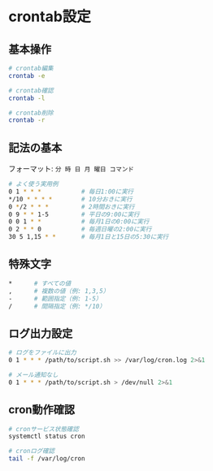 # crontab設定

## 基本操作

```bash
# crontab編集
crontab -e

# crontab確認
crontab -l

# crontab削除
crontab -r
```

## 記法の基本

フォーマット: `分 時 日 月 曜日 コマンド`

```bash
# よく使う実用例
0 1 * * *           # 毎日1:00に実行
*/10 * * * *        # 10分おきに実行
0 */2 * * *         # 2時間おきに実行
0 9 * * 1-5         # 平日の9:00に実行
0 0 1 * *           # 毎月1日の0:00に実行
0 2 * * 0           # 毎週日曜の2:00に実行
30 5 1,15 * *       # 毎月1日と15日の5:30に実行
```

## 特殊文字

```bash
*      # すべての値
,      # 複数の値（例: 1,3,5）
-      # 範囲指定（例: 1-5）
/      # 間隔指定（例: */10）
```

## ログ出力設定

```bash
# ログをファイルに出力
0 1 * * * /path/to/script.sh >> /var/log/cron.log 2>&1

# メール通知なし
0 1 * * * /path/to/script.sh > /dev/null 2>&1
```

## cron動作確認

```bash
# cronサービス状態確認
systemctl status cron

# cronログ確認
tail -f /var/log/cron
```